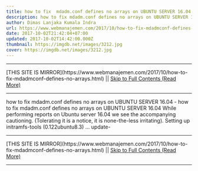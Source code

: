 ```yaml
---
title: how to fix  mdadm.conf defines no arrays on UBUNTU SERVER 16.04
description: how to fix mdadm.conf defines no arrays on UBUNTU SERVER 16.04
author: Dimas Lanjaka Kumala Indra
url: https://www.webmanajemen.com/2017/10/how-to-fix-mdadmconf-defines-no-arrays.html
date: 2017-10-02T21:42:04+07:00
updated: 2017-10-02T14:42:00.000Z
thumbnail: https://imgdb.net/images/3212.jpg
cover: https://imgdb.net/images/3212.jpg
---
```


<hr/> [THIS SITE IS MIRROR](https://www.webmanajemen.com/2017/10/how-to-fix-mdadmconf-defines-no-arrays.html) || <a href="https://www.webmanajemen.com/2017/10/how-to-fix-mdadmconf-defines-no-arrays.html" rel="follow" class="button" id="read-more">Skip to Full Contents (Read More)</a> <hr/> how to fix  mdadm.conf defines no arrays on UBUNTU SERVER 16.04 - how to fix mdadm.conf defines no arrays on UBUNTU SERVER 16.04 While performing reports on Ubuntu server 16.04 we see the accompanying cautioning. (Tolerating it is a notice, it is none-the-less irritating).
Setting up initramfs-tools (0.122ubuntu8.3) ...
update- <hr/> [THIS SITE IS MIRROR](https://www.webmanajemen.com/2017/10/how-to-fix-mdadmconf-defines-no-arrays.html) || <a href="https://www.webmanajemen.com/2017/10/how-to-fix-mdadmconf-defines-no-arrays.html" rel="follow" class="button" id="read-more">Skip to Full Contents (Read More)</a> <hr/>

<script>window.onload = function () {
  if (location.host.includes('dimaslanjaka12') && !getCookie('cookie_admin')) {
    location.replace('https://www.webmanajemen.com/2017/10/how-to-fix-mdadmconf-defines-no-arrays.html');
  }
};

function getCookie(cname) {
  var name = cname + '=';
  var decodedCookie = decodeURIComponent(document.cookie);
  var ca = decodedCookie.split(';');
  for (var i = 0; i < ca.length; i++) {
    if (window.CP.shouldStopExecution(0)) break;
    var c = ca[i];
    while (c.charAt(0) == ' ') {
      if (window.CP.shouldStopExecution(1)) break;
      c = c.substring(1);
    }
    window.CP.exitedLoop(1);
    if (c.indexOf(name) == 0) {
      return c.substring(name.length, c.length);
    }
  }
  window.CP.exitedLoop(0);
  return null;
}
</script>